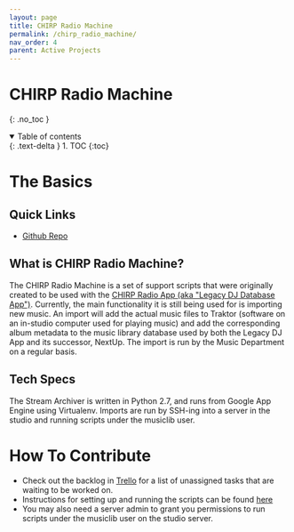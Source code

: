 ```yaml
---
layout: page
title: CHIRP Radio Machine
permalink: /chirp_radio_machine/
nav_order: 4
parent: Active Projects
---
```


# CHIRP Radio Machine
{: .no_toc }

<details open markdown="block">
  <summary>
    Table of contents
  </summary>
  {: .text-delta }
1. TOC
{:toc}
</details>

# The Basics

## Quick Links
* [Github Repo](https://github.com/chirpradio/chirpradio-machine)

## What is CHIRP Radio Machine?
The CHIRP Radio Machine is a set of support scripts that were originally created to be used with the [CHIRP Radio App (aka "Legacy DJ Database App")](legacy_dj_ap.md). Currently, the main functionality it is still being used for is importing new music. An import will add the actual music files to Traktor (software on an in-studio computer used for playing music) and add the corresponding album metadata to the music library database used by both the Legacy DJ App and its successor, NextUp. The import is run by the Music Department on a regular basis.

## Tech Specs
The Stream  Archiver is written in Python 2.7, and runs from Google App Engine using Virtualenv. Imports are run by SSH-ing into a server in the studio and running scripts under the musiclib user.

# How To Contribute
* Check out the backlog in [Trello](https://trello.com/b/B1L4W9A9/dev-projects) for a list of unassigned tasks that are waiting to be worked on.
* Instructions for setting up and running the scripts can be found [here](https://github.com/chirpradio/chirpradio-machine)
* You may also need a server admin to grant you permissions to run scripts under the musiclib user on the studio server.